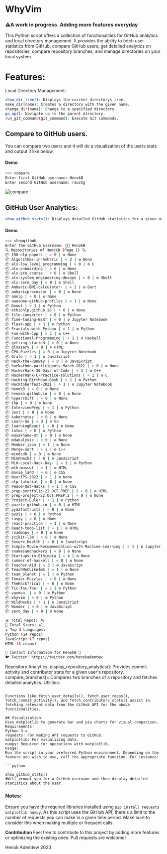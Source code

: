 <p align="center">
<h1>WhyVim</h1>
<h3>⚠️A work in progress. Adding more features everyday</h3>
</p>


This Python script offers a collection of functionalities for GitHub analytics and local directory management. It provides the ability to fetch user statistics from GitHub, compare GitHub users, get detailed analytics on repositories, compare repository branches, and manage directories on your local system.



# Features:
Local Directory Management:
```bash
show_dir_tree(): Displays the current directorys tree.
make_dir(name): Creates a directory with the given name.
change_dir(name): Change to a specified directory.
go_up(): Navigate up to the parent directory.
run_git_command(git_command): Execute Git commands.
```

## Compare to GitHub users.

You can compare two users and it will do a visualization of the users stats and output it like below.

#### Demo

```bash
>>> compare
Enter first GitHub username: HenokB
Enter second GitHub username: rauchg
```

![compare](https://github.com/HenokB/whyvim/assets/46082799/cf8e9b34-1f0a-4c8b-ab0f-5a4e075dc58c)


## GitHub User Analytics:
```bash
show_github_stats(): Displays detailed GitHub statistics for a given username. This includes repositories, stars, top languages, and contact information.
```
#### Demo
```bash
>>> showgithub
Enter the GitHub username: 🧑‍💻 HenokB
🔍 Repositories of HenokB (Page 1) 🔍
📦 100-nlp-papers | ⭐ 0 | ⚙️ None
📦 Algorithms-in-Amharic | ⭐ 2 | ⚙️ None
📦 alx-low_level_programming | ⭐ 0 | ⚙️ C
📦 alx-onboarding | ⭐ 0 | ⚙️ None
📦 alx-pre_course | ⭐ 0 | ⚙️ Shell
📦 alx-system_engineering-devops | ⭐ 0 | ⚙️ Shell
📦 alx-zero_day | ⭐ 0 | ⚙️ Shell
📦 Amharic-BMI-calculator- | ⭐ 2 | ⚙️ Dart
📦 amharicprocessor | ⭐ 0 | ⚙️ None
📦 amnlp | ⭐ 0 | ⚙️ None
📦 awesome-github-profiles | ⭐ 1 | ⚙️ None
📦 Donut | ⭐ 1 | ⚙️ Python
📦 ethionlp.github.io | ⭐ 0 | ⚙️ None
📦 file-converter | ⭐ 0 | ⚙️ Python
📦 fine-tuning-BERT | ⭐ 0 | ⚙️ Jupyter Notebook
📦 flask-app | ⭐ 1 | ⚙️ Python
📦 Fractals-with-Python | ⭐ 1 | ⚙️ Python
📦 Fun-with-Cpp | ⭐ 1 | ⚙️ C++
📦 Functional-Programming | ⭐ 1 | ⚙️ Haskell
📦 getting-started | ⭐ 0 | ⚙️ None
📦 glossary | ⭐ 0 | ⚙️ HTML
📦 GPU-Puzzles | ⭐ 0 | ⚙️ Jupyter Notebook
📦 Grafo | ⭐ 1 | ⚙️ JavaScript
📦 Hack-the-Runway | ⭐ 0 | ⚙️ JavaScript
📦 hackathon-participants-March-2022 | ⭐ 0 | ⚙️ None
📦 HackerRank-30-Days-of-Code | ⭐ 1 | ⚙️ C++
📦 HackerRank-C-Practice-solutions | ⭐ 1 | ⚙️ C
📦 Hacking-Birthday-Bash | ⭐ 1 | ⚙️ Python
📦 Hacktoberfest-2021 | ⭐ 1 | ⚙️ Jupyter Notebook
📦 HenokB | ⭐ 0 | ⚙️ None
📦 henokb.github.io | ⭐ 0 | ⚙️ None
📦 hypershift | ⭐ 0 | ⚙️ None
📦 ihp | ⭐ 0 | ⚙️ None
📦 InterviewPrep | ⭐ 1 | ⚙️ Python
📦 Jest | ⭐ 0 | ⚙️ None
📦 kubernetes | ⭐ 0 | ⚙️ None
📦 Learn-Go | ⭐ 3 | ⚙️ Go
📦 learningReact | ⭐ 0 | ⚙️ None
📦 lotus | ⭐ 0 | ⚙️ Python
📦 masakhane-mt | ⭐ 0 | ⚙️ None
📦 mdanalysis | ⭐ 0 | ⚙️ None
📦 Member.json | ⭐ 1 | ⚙️ None
📦 Merge-Sort | ⭐ 2 | ⚙️ C++
📦 mindsdb | ⭐ 0 | ⚙️ None
📦 MinnHacks | ⭐ 0 | ⚙️ JavaScript
📦 MLH-Local-Hack-Day- | ⭐ 1 | ⚙️ Python
📦 mlh-mascot | ⭐ 1 | ⚙️ HTML
📦 movie_land | ⭐ 0 | ⚙️ CSS
📦 NeurIPS-2022 | ⭐ 1 | ⚙️ None
📦 nlp-tutorial | ⭐ 0 | ⚙️ None
📦 Peace-Out-Hacks | ⭐ 1 | ⚙️ CSS
📦 prep-portfolio-22.OCT.PREP.2 | ⭐ 0 | ⚙️ HTML
📦 prep-project-22.OCT.PREP.2 | ⭐ 0 | ⚙️ None
📦 Project-Euler | ⭐ 1 | ⚙️ Python
📦 puzzle.github.io | ⭐ 0 | ⚙️ HTML
📦 pydatastructs | ⭐ 0 | ⚙️ None
📦 pysis | ⭐ 0 | ⚙️ Python
📦 raspy | ⭐ 0 | ⚙️ None
📦 react-practice | ⭐ 1 | ⚙️ None
📦 React-todo-list | ⭐ 1 | ⚙️ HTML
📦 roadmaps | ⭐ 0 | ⚙️ None
📦 scikit-llm | ⭐ 0 | ⚙️ None
📦 Secure_Health | ⭐ 0 | ⚙️ JavaScript
📦 Simple-Movie-Recommendation-with-Machine-Learning | ⭐ 1 | ⚙️ Jupyter Notebook
📦 snakesandhackers | ⭐ 0 | ⚙️ None
📦 Startups-in-Ethiopia | ⭐ 4 | ⚙️ None
📦 summer-of-haskell | ⭐ 0 | ⚙️ None
📦 Teacher-Aid | ⭐ 3 | ⚙️ JavaScript
📦 TeachMeCLikeIm5 | ⭐ 1 | ⚙️ None
📦 team_planet | ⭐ 1 | ⚙️ Python
📦 Tensor-Puzzles | ⭐ 0 | ⚙️ None
📦 TheHackTrical | ⭐ 0 | ⚙️ None
📦 Tic-Tac-Toe- | ⭐ 1 | ⚙️ Python
📦 vaxman- | ⭐ 0 | ⚙️ Python
📦 whyvim | ⭐ 0 | ⚙️ Python
📦 WildHacks | ⭐ 1 | ⚙️ JavaScript
📦 Wonder | ⭐ 0 | ⚙️ JavaScript
📦 zero_day | ⭐ 0 | ⚙️ None

📊 Total Repos: 78
🌟 Total Stars: 41
🔝 Top 3 Languages:
Python (14 repos)
JavaScript (7 repos)
HTML (5 repos)

💼 Contact Information for HenokB 💼
🐦 Twitter: https://twitter.com/henokademtew
```

Repository Analytics: display_repository_analytics(): Provides commit activity and contributor stats for a given user's repository.
compare_branches(): Compares two branches of a repository and fetches detailed analytics.
Utilities:
```

Functions like fetch_user_details(), fetch_user_repos(), fetch_commit_activity(), and fetch_contributors_stats() assist in fetching relevant data from the GitHub API for the above functionalities.

## Visualization:
Uses matplotlib to generate bar and pie charts for visual comparison.
Requirements:
Python 3.x
requests: For making API requests to GitHub.
matplotlib: For visualizing data.
numpy: Required for operations with matplotlib.
Usage:
Run the script in your preferred Python environment. Depending on the feature you wish to use, call the appropriate function. For instance:

```python

show_github_stats()
#Will prompt you for a GitHub username and then display detailed statistics about the user.
```
### Notes:
Ensure you have the required libraries installed using ```pip install requests matplotlib numpy```.
As this script uses the GitHub API, there's a limit to the number of requests you can make in a given time period. Make sure to consider this when making multiple or frequent calls.


**Contribution**
Feel free to contribute to this project by adding more features or optimizing the existing ones. Pull requests are welcome!

Henok Ademtew 2023